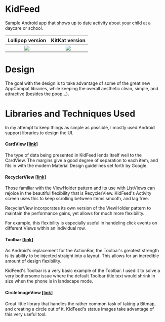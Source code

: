 # KidFeed
Sample Android app that shows up to date activity about your child at a daycare or school.

Lollipop version             |  KitKat version
:-------------------------:|:-------------------------:
![](https://raw.githubusercontent.com/ryan-simon/kidfeed/master/screenshots/KidFeed_Lollipop.png)  |  ![](https://raw.githubusercontent.com/ryan-simon/kidfeed/master/screenshots/KidFeed_KitKat.png)

# Design
The goal with the design is to take advantage of some of the great new AppCompat libraries, while keeping the overall aesthetic clean, simple, and attractive (besides the poop...).

# Libraries and Techniques Used
In my attempt to keep things as simple as possible, I mostly used Android support libraries to design the UI.

#### CardView [[link]](https://developer.android.com/reference/android/support/v7/widget/CardView.html)
The type of data being presented in KidFeed lends itself well to the CardView. The margins give a good degree of separation to each item, and fits in with the modern Material Design guidelines set forth by Google.

#### RecyclerView [[link]](https://developer.android.com/reference/android/support/v7/widget/RecyclerView.html)
Those familiar with the ViewHolder pattern and its use with ListViews can rejoice in the beautiful flexibility that is RecyclerView. KidFeed's Activity screen uses this to keep scrolling between items smooth, and lag free.

RecyclerView incorporates its own version of the ViewHolder pattern to maintain the performance gains, yet allows for much more flexibility. 

For example, this flexibility is especially useful in handeling click events on different Views within an individual row.

#### Toolbar [[link]](http://developer.android.com/reference/android/widget/Toolbar.html)
As Android's replacement for the ActionBar, the Toolbar's greatest strength is its ability to be injected straight into a layout. This allows for an incredible amount of design flexibility.

KidFeed's Toolbar is a very basic example of the Toolbar. I used it to solve a very bothersome issue where the default Toolbar title text would shrink in size when the phone is in landscape mode.

#### CircleImageView [[link]](https://github.com/hdodenhof/CircleImageView)
Great little library that handles the rather common task of taking a Bitmap, and creating a circle out of it. KidFeed's status images take advantage of this very useful tool.
